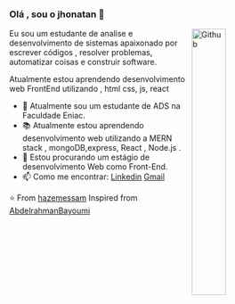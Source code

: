 ### Olá , sou o jhonatan 👋

<img width="35%" align="right" alt="Github" src="https://user-images.githubusercontent.com/48678280/88862734-4903af80-d201-11ea-968b-9c939d88a37c.gif" />

Eu sou um estudante de analise e desenvolvimento de sistemas apaixonado por escrever códigos ,
resolver problemas, automatizar coisas e construir software.


Atualmente estou aprendendo desenvolvimento web FrontEnd utilizando , html css, js, react 
- 🔭 Atualmente sou um estudante de ADS na Faculdade Eniac.
- 📚 Atualmente estou aprendendo desenvolvimento web utilizando a MERN stack , mongoDB,express, React , Node.js .
- 👯 Estou procurando um estágio de desenvolvimento Web como Front-End. 
- 📫 Como me encontrar: [Linkedin](https://www.linkedin.com/in/jhonatan-mendes-b275561a4/) [Gmail](mailto:jhowgato15@gmail.com)

⭐️ From [hazemessam](https://github.com/hazemessam)
Inspired from [AbdelrahmanBayoumi](https://github.com/abdelrahmanbayoumi)
